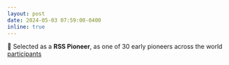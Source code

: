 ```yaml
---
layout: post
date: 2024-05-03 07:59:00-0400
inline: true
---
```


:robot: Selected as a **RSS Pioneer**, as one of 30 early pioneers across the world [participants](https://sites.google.com/view/rsspioneers2024/participants?authuser=0)

